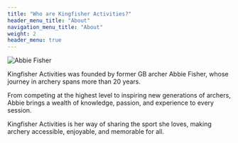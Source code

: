 ```yaml
---
title: "Who are Kingfisher Activities?"
header_menu_title: "About"
navigation_menu_title: "About"
weight: 2
header_menu: true
---
```


<!-- 
Neither embedded figure shortcode, nor Markdown hook were able to render image from asset. 
You would have to .Resouces.GetMatch via custom shortcode.
![Jane Doe](/images/asset-happy-ethnic-woman-sitting-at-table-with-laptop-3769021.jpg) 
-->
![Abbie Fisher](images/bio.jpg)

Kingfisher Activities was founded by former GB archer Abbie Fisher, whose journey in archery spans more than 20 years. 

From competing at the highest level to inspiring new generations of archers, Abbie brings a wealth of knowledge, passion, and experience to every session. 

Kingfisher Activities is her way of sharing the sport she loves, making archery accessible, enjoyable, and memorable for all.